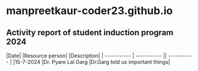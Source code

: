 # manpreetkaur-coder23.github.io
## Activity report of student induction program 2024

|Date| |Resource person| |Description| 
| ----------- | ----------- || ----------- | 
|15-7-2024 |Dr. Pyare Lal Garg |Dr.Garg told us important things|
